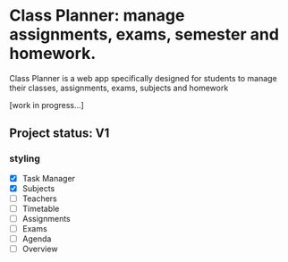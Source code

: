 # Class Planner: manage assignments, exams, semester and homework.

Class Planner is a web app specifically designed for students to manage their classes, assignments, exams, subjects and homework

[work in progress...]


## Project status: V1
### styling

- [X] Task Manager
- [X] Subjects
- [ ] Teachers
- [ ] Timetable
- [ ] Assignments
- [ ] Exams
- [ ] Agenda
- [ ] Overview
